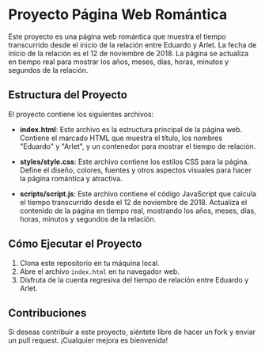 # Proyecto Página Web Romántica

Este proyecto es una página web romántica que muestra el tiempo transcurrido desde el inicio de la relación entre Eduardo y Arlet. La fecha de inicio de la relación es el 12 de noviembre de 2018. La página se actualiza en tiempo real para mostrar los años, meses, días, horas, minutos y segundos de la relación.

## Estructura del Proyecto

El proyecto contiene los siguientes archivos:

- **index.html**: Este archivo es la estructura principal de la página web. Contiene el marcado HTML que muestra el título, los nombres "Eduardo" y "Arlet", y un contenedor para mostrar el tiempo de relación.

- **styles/style.css**: Este archivo contiene los estilos CSS para la página. Define el diseño, colores, fuentes y otros aspectos visuales para hacer la página romántica y atractiva.

- **scripts/script.js**: Este archivo contiene el código JavaScript que calcula el tiempo transcurrido desde el 12 de noviembre de 2018. Actualiza el contenido de la página en tiempo real, mostrando los años, meses, días, horas, minutos y segundos de la relación.

## Cómo Ejecutar el Proyecto

1. Clona este repositorio en tu máquina local.
2. Abre el archivo `index.html` en tu navegador web.
3. Disfruta de la cuenta regresiva del tiempo de relación entre Eduardo y Arlet.

## Contribuciones

Si deseas contribuir a este proyecto, siéntete libre de hacer un fork y enviar un pull request. ¡Cualquier mejora es bienvenida!